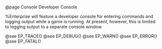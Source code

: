 @page Console Developer Console

%Enterprise will feature a developer console for entering commands and logging output while a game is running.  At present, however, this is limited to logging output to a separate console window.

@see EP_TRACE()
@see EP_DEBUG()
@see EP_WARN()
@see EP_ERROR()
@see EP_FATAL()
